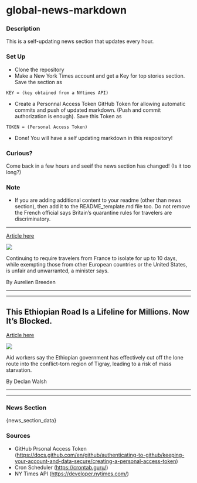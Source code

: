 # global-news-markdown

### Description 
This is a self-updating news section that updates every hour.

### Set Up 
* Clone the repository
* Make a New York Times account and get a Key for top stories section. Save the section as 
 ```
 KEY = (key obtained from a NYtimes API)
 ```
*  Create a Personnal Access Token GitHub Token for allowing automatic commits and push of updated markdown. (Push and commit authorization is enough). Save this Token as 
```
TOKEN = (Personal Access Token)
```
* Done! You will have a self updating markdown in this respository!

### Curious?
Come back in a few hours and seeif the news section has changed! (Is it too long?)

### Note
* If you are adding additional content to your readme (other than news section), then add it to the README_template.md file too. Do not remove the French official says Britain’s quarantine rules for travelers are discriminatory.
---------------------------------------------------------------------------------

[Article here](https://www.nytimes.com/2021/07/29/world/france-uk-quarantine-covid.html)

[![](https://static01.nyt.com/images/2021/07/29/world/29virus-briefing-france/merlin_186800967_d479c9a3-7e9c-44e1-aac9-84f3c0df982c-superJumbo.jpg)](https://www.nytimes.com/2021/07/29/world/france-uk-quarantine-covid.html)

Continuing to require travelers from France to isolate for up to 10 days, while exempting those from other European countries or the United States, is unfair and unwarranted, a minister says.

By Aurelien Breeden

* * *

* * *

This Ethiopian Road Is a Lifeline for Millions. Now It’s Blocked.
-----------------------------------------------------------------

[Article here](https://www.nytimes.com/2021/07/29/world/africa/ethiopia-tigray-aid-crisis.html)

[![](https://static01.nyt.com/images/2021/07/29/world/29ethiopia-sub/29ethiopia-sub-superJumbo.jpg)](https://www.nytimes.com/2021/07/29/world/africa/ethiopia-tigray-aid-crisis.html)

Aid workers say the Ethiopian government has effectively cut off the lone route into the conflict-torn region of Tigray, leading to a risk of mass starvation.

By Declan Walsh

* * *

* * *

### News Section 
{news_section_data}


### Sources 
* GitHub Prsonal Access Token (https://docs.github.com/en/github/authenticating-to-github/keeping-your-account-and-data-secure/creating-a-personal-access-token)
* Cron Scheduler (https://crontab.guru/)
* NY Times API (https://developer.nytimes.com/)
